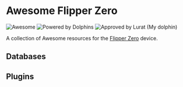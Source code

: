 # Awesome Flipper Zero
![Awesome](https://awesome.re/badge.svg) ![Powered by Dolphins](https://img.shields.io/badge/Powered%20by-dolphins-blue) ![Approved by Lurat](https://img.shields.io/badge/Approved%20by-Lurat-brightgreen) (My dolphin)

A collection of Awesome resources for the [Flipper Zero](https://flipperzero.one) device.

## Databases


## Plugins
